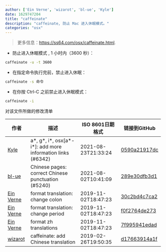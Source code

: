 ```yaml
---
author: ['Ein Verne', 'wizarot', 'bl-ue', 'Kyle']
date: 1629747204
title: "caffeinate"
description: "caffeinate, 防止 Mac 进入休眠模式。"
categories: "osx"
---
```

> 更多信息：<https://ss64.com/osx/caffeinate.html>.

- 防止进入休眠模式 , 1 小时内（3600 秒）：

```bash
caffeinate -u -t 3600
```

- 在指定命令执行完前，禁止进入休眠：

```bash
caffeinate -s 命令
```

- 在你按 Ctrl-C 之前禁止进入休眠模式：

```bash
caffeinate -i
```
对该文件所做的修改清单


作者 | 描述 | ISO 8601日期格式 | 链接到GitHub
------|-----|-----|-----
[Kyle](mailto:76597257+Gitleptune@users.noreply.github.com) | a*, g*, i*, osx[a*-i*]: add more information links (#6342) | 2021-08-23T21:33:24 | [0590a21917dc](https://github.com/tldr-pages/tldr/commit/0590a21917dc981d3cc64b8094b1cffa9d0a3b78)
[bl-ue](mailto:54780737+bl-ue@users.noreply.github.com) | Chinese pages: correct Chinese punctuation (#5240) | 2021-08-02T10:41:09 | [289e30dfb3d1](https://github.com/tldr-pages/tldr/commit/289e30dfb3d1d73bade9e3610e12bfc90e9270ae)
[Ein Verne](mailto:einverne@gmail.com) | format translation: change colon | 2019-11-02T18:47:23 | [30c2bd4c7ca2](https://github.com/tldr-pages/tldr/commit/30c2bd4c7ca2385e09cc00f15ad651e195b82e65)
[Ein Verne](mailto:einverne@gmail.com) | format translation: change period | 2019-11-02T18:47:23 | [f0f2764de273](https://github.com/tldr-pages/tldr/commit/f0f2764de2737f4c7bc75feeec5499117dea6ed0)
[Ein Verne](mailto:einverne@gmail.com) | format zh translations | 2019-11-02T18:47:23 | [7f995941edad](https://github.com/tldr-pages/tldr/commit/7f995941edaddaa6bd3208856ec539f5439f7ef4)
[wizarot](mailto:wizarot@qq.com) | caffeinate: add Chinese translation | 2019-02-26T19:50:35 | [d17663914a1f](https://github.com/tldr-pages/tldr/commit/d17663914a1fd9068b097462fa4642f837c28212)

